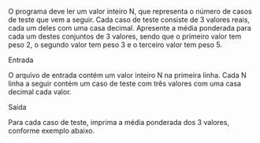 O programa deve ler um valor inteiro N, que representa o número de casos de teste que vem a seguir. Cada caso de teste consiste de 3 valores reais, cada um deles com uma casa decimal. Apresente a média ponderada para cada um destes conjuntos de 3 valores, sendo que o primeiro valor tem peso 2, o segundo valor tem peso 3 e o terceiro valor tem peso 5.

Entrada

O arquivo de entrada contém um valor inteiro N na primeira linha. Cada N linha a seguir contém um caso de teste com três valores com uma casa decimal cada valor.

Saída

Para cada caso de teste, imprima a média ponderada dos 3 valores, conforme exemplo abaixo.
